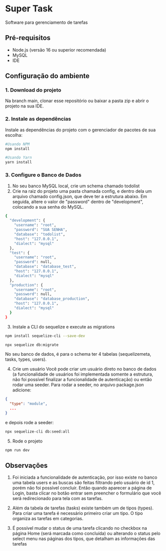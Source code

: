 # Super Task

Software para gerenciamento de tarefas

## Pré-requisitos
- Node.js (versão 16 ou superior recomendada)
- MySQL
- IDE

## Configuração do ambiente
### 1. Download do projeto
Na branch main, clonar esse repositório ou baixar a pasta zip e abrir o projeto na sua IDE.

### 2. Instale as dependências
Instale as dependências do projeto com o gerenciador de pacotes de sua escolha:

```bash
#Usando NPM
npm install

#Usando Yarn
yarn install
```
### 3. Configure o Banco de Dados
1. No seu banco MySQL local, crie um schema chamado todolist
2. Crie na raiz do projeto uma pasta chamada config, e dentro dela um arquivo chamado config.json, que deve ter a estrutura abaixo.
   Em seguida, altere o valor de "password" dentro de "development", colocando a sua senha do MySQL. 
```bash
{
  "development": {
    "username": "root",
    "password": "SUA SENHA",
    "database": "todolist",
    "host": "127.0.0.1",
    "dialect": "mysql"
  },
  "test": {
    "username": "root",
    "password": null,
    "database": "database_test",
    "host": "127.0.0.1",
    "dialect": "mysql"
  },
  "production": {
    "username": "root",
    "password": null,
    "database": "database_production",
    "host": "127.0.0.1",
    "dialect": "mysql"
  }
}

```
3. Instale a CLI do sequelize e execute as migrations
```bash
npm install sequelize-cli --save-dev

npx sequelize db:migrate
```
No seu banco de dados, é para o schema ter 4 tabelas (sequelizemeta, tasks, types, users).

4. Crie um usuário
Você pode criar um usuário direto no banco de dados (a funcionalidade de usuários foi implementada somente a estrutura, não foi possível finalizar a funcionalidade de autenticação) ou então rodar uma seeder.
Para rodar a seeder, no arquivo package.json adicione:
```json
{
  "type": "module",
  ...
}
```
e depois rode a seeder:
```bash
npx sequelize-cli db:seed:all
```

5. Rode o projeto
```bash
npm run dev
```

## Observações
1. Foi iniciada a funcionalidade de autenticação, por isso existe no banco uma tabela users e as buscas são feitas filtrando pelo usuário de id 1, porém não foi possível concluir. Então quando aparecer a página de Login, basta clicar no botão entrar sem preencher o formulário que você será redirecionado para tela com as tarefas.

2. Além da tabela de tarefas (tasks) existe também um de tipos (types). Para criar uma tarefa é necessário primeiro criar um tipo. O tipo organiza as tarefas em categorias.

3. É possível mudar o status de uma tarefa clicando no checkbox na página Home (será marcada como concluída) ou alterando o status pelo select menu nas páginas dos tipos, que detalham as informações das tarefas
